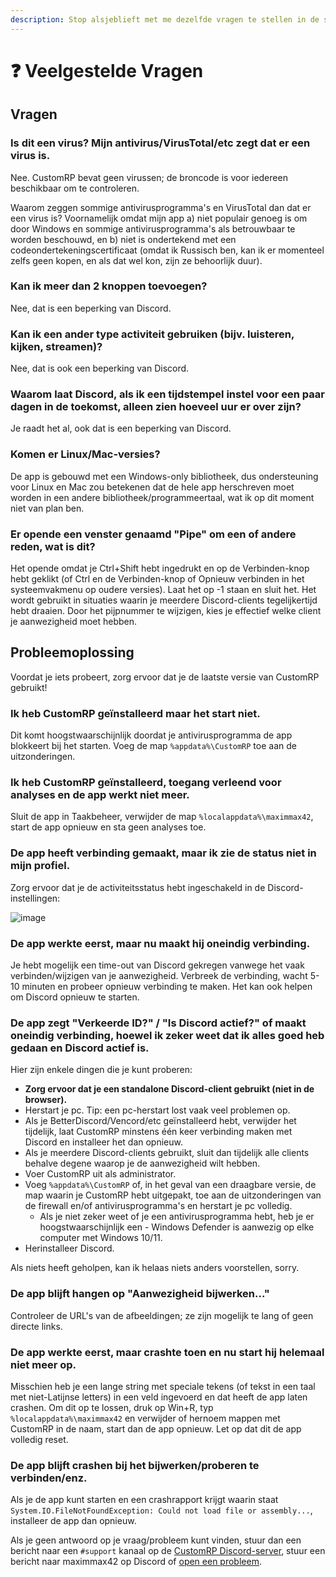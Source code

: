 ```yaml
---
description: Stop alsjeblieft met me dezelfde vragen te stellen in de server.
---
```


# ❓ Veelgestelde Vragen

## Vragen

### Is dit een virus? Mijn antivirus/VirusTotal/etc zegt dat er een virus is.

Nee. CustomRP bevat geen virussen; de broncode is voor iedereen beschikbaar om te controleren.

Waarom zeggen sommige antivirusprogramma's en VirusTotal dan dat er een virus is? Voornamelijk omdat mijn app a) niet populair genoeg is om door Windows en sommige antivirusprogramma's als betrouwbaar te worden beschouwd, en b) niet is ondertekend met een codeondertekeningscertificaat (omdat ik Russisch ben, kan ik er momenteel zelfs geen kopen, en als dat wel kon, zijn ze behoorlijk duur).

### Kan ik meer dan 2 knoppen toevoegen?

Nee, dat is een beperking van Discord.

### Kan ik een ander type activiteit gebruiken (bijv. luisteren, kijken, streamen)?

Nee, dat is ook een beperking van Discord.

### Waarom laat Discord, als ik een tijdstempel instel voor een paar dagen in de toekomst, alleen zien hoeveel uur er over zijn?

Je raadt het al, ook dat is een beperking van Discord.

### Komen er Linux/Mac-versies?

De app is gebouwd met een Windows-only bibliotheek, dus ondersteuning voor Linux en Mac zou betekenen dat de hele app herschreven moet worden in een andere bibliotheek/programmeertaal, wat ik op dit moment niet van plan ben.

### Er opende een venster genaamd "Pipe" om een of andere reden, wat is dit?

Het opende omdat je Ctrl+Shift hebt ingedrukt en op de Verbinden-knop hebt geklikt (of Ctrl en de Verbinden-knop of Opnieuw verbinden in het systeemvakmenu op oudere versies). Laat het op -1 staan en sluit het. Het wordt gebruikt in situaties waarin je meerdere Discord-clients tegelijkertijd hebt draaien. Door het pijpnummer te wijzigen, kies je effectief welke client je aanwezigheid moet hebben.

## Probleemoplossing

Voordat je iets probeert, zorg ervoor dat je de laatste versie van CustomRP gebruikt!

### Ik heb CustomRP geïnstalleerd maar het start niet.

Dit komt hoogstwaarschijnlijk doordat je antivirusprogramma de app blokkeert bij het starten. Voeg de map `%appdata%\CustomRP` toe aan de uitzonderingen.

### Ik heb CustomRP geïnstalleerd, toegang verleend voor analyses en de app werkt niet meer.

Sluit de app in Taakbeheer, verwijder de map `%localappdata%\maximmax42`, start de app opnieuw en sta geen analyses toe.

### De app heeft verbinding gemaakt, maar ik zie de status niet in mijn profiel.

Zorg ervoor dat je de activiteitsstatus hebt ingeschakeld in de Discord-instellingen:

![image](https://github.com/maximmax42/CustomRP-Docs/assets/2225711/a1b8cb1e-7f88-4061-b297-2691523718a5)

### De app werkte eerst, maar nu maakt hij oneindig verbinding.

Je hebt mogelijk een time-out van Discord gekregen vanwege het vaak verbinden/wijzigen van je aanwezigheid. Verbreek de verbinding, wacht 5-10 minuten en probeer opnieuw verbinding te maken. Het kan ook helpen om Discord opnieuw te starten.

### De app zegt "Verkeerde ID?" / "Is Discord actief?" of maakt oneindig verbinding, hoewel ik zeker weet dat ik alles goed heb gedaan en Discord actief is.

Hier zijn enkele dingen die je kunt proberen:
- **Zorg ervoor dat je een standalone Discord-client gebruikt (niet in de browser).**
- Herstart je pc. Tip: een pc-herstart lost vaak veel problemen op.
- Als je BetterDiscord/Vencord/etc geïnstalleerd hebt, verwijder het tijdelijk, laat CustomRP minstens één keer verbinding maken met Discord en installeer het dan opnieuw.
- Als je meerdere Discord-clients gebruikt, sluit dan tijdelijk alle clients behalve degene waarop je de aanwezigheid wilt hebben.
- Voer CustomRP uit als administrator.
- Voeg `%appdata%\CustomRP` of, in het geval van een draagbare versie, de map waarin je CustomRP hebt uitgepakt, toe aan de uitzonderingen van de firewall en/of antivirusprogramma's en herstart je pc volledig.
  - Als je niet zeker weet of je een antivirusprogramma hebt, heb je er hoogstwaarschijnlijk een - Windows Defender is aanwezig op elke computer met Windows 10/11.
- Herinstalleer Discord.

Als niets heeft geholpen, kan ik helaas niets anders voorstellen, sorry.

### De app blijft hangen op "Aanwezigheid bijwerken..."

Controleer de URL's van de afbeeldingen; ze zijn mogelijk te lang of geen directe links.

### De app werkte eerst, maar crashte toen en nu start hij helemaal niet meer op.

Misschien heb je een lange string met speciale tekens (of tekst in een taal met niet-Latijnse letters) in een veld ingevoerd en dat heeft de app laten crashen. Om dit op te lossen, druk op Win+R, typ `%localappdata%\maximmax42` en verwijder of hernoem mappen met CustomRP in de naam, start dan de app opnieuw. Let op dat dit de app volledig reset.

### De app blijft crashen bij het bijwerken/proberen te verbinden/enz.

Als je de app kunt starten en een crashrapport krijgt waarin staat `System.IO.FileNotFoundException: Could not load file or assembly...`, installeer de app dan opnieuw.

Als je geen antwoord op je vraag/probleem kunt vinden, stuur dan een bericht naar een `#support` kanaal op de [CustomRP Discord-server](https://www.customrp.xyz/discordserver), stuur een bericht naar maximmax42 op Discord of [open een probleem](https://github.com/maximmax42/Discord-CustomRP/issues/new/choose).
